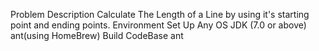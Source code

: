 Problem Description
    Calculate The Length of a Line by using it's starting point and ending points.
Environment Set Up
    Any OS
    JDK (7.0 or above)
    ant(using HomeBrew)
Build CodeBase
    ant